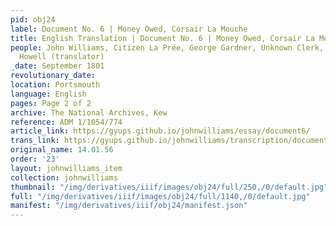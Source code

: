 ```yaml
---
pid: obj24
label: Document No. 6 | Money Owed, Corsair La Mouche
title: English Translation | Document No. 6 | Money Owed, Corsair La Mouche
people: John Williams, Citizen La Prée, George Gardner, Unknown Clerk, Rev. William
  Howell (translator)
_date: September 1801
revolutionary_date:
location: Portsmouth
language: English
pages: Page 2 of 2
archive: The National Archives, Kew
reference: ADM 1/1054/774
article_link: https://gyups.github.io/johnwilliams/essay/document6/
trans_link: https://gyups.github.io/johnwilliams/transcription/document6/
original_name: 14.01.56
order: '23'
layout: johnwilliams_item
collection: johnwilliams
thumbnail: "/img/derivatives/iiif/images/obj24/full/250,/0/default.jpg"
full: "/img/derivatives/iiif/images/obj24/full/1140,/0/default.jpg"
manifest: "/img/derivatives/iiif/obj24/manifest.json"
---
```

